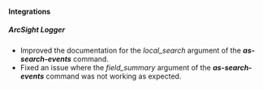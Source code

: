 
#### Integrations
##### ArcSight Logger
- Improved the documentation for the *local_search* argument of the ***as-search-events*** command.
- Fixed an issue where the *field_summary* argument of the ***as-search-events*** command was not working as expected.
